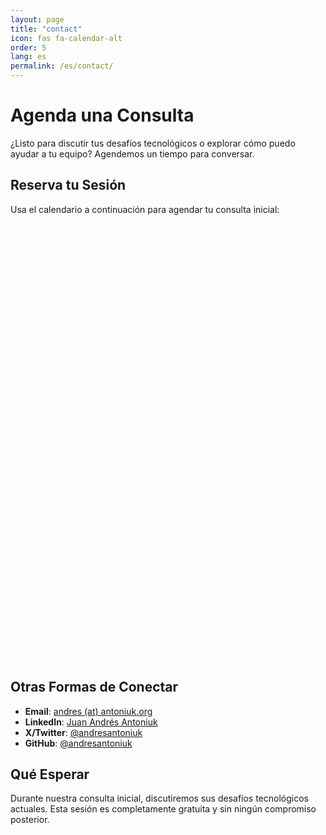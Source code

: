 ```yaml
---
layout: page
title: "contact"
icon: fas fa-calendar-alt
order: 5
lang: es
permalink: /es/contact/
---
```


# Agenda una Consulta

¿Listo para discutir tus desafíos tecnológicos o explorar cómo puedo ayudar a tu equipo? Agendemos un tiempo para conversar.

## Reserva tu Sesión

Usa el calendario a continuación para agendar tu consulta inicial:

<div class="calendly-embed-container">
  <!-- Calendly inline widget begin -->
  <div class="calendly-inline-widget" 
       data-url="https://calendly.com/antoniuk/initial-consultancy-contact" 
       style="min-width:320px;height:700px;"></div>
  <script type="text/javascript" src="https://assets.calendly.com/assets/external/widget.js" async></script>
  <!-- Calendly inline widget end -->
</div>

## Otras Formas de Conectar

- **Email**: [andres (at) antoniuk.org](mailto:andres@antoniuk.org)
- **LinkedIn**: [Juan Andrés Antoniuk](https://www.linkedin.com/in/andresantoniuk)
- **X/Twitter**: [@andresantoniuk](https://x.com/andresantoniuk)
- **GitHub**: [@andresantoniuk](https://github.com/andresantoniuk)

## Qué Esperar
Durante nuestra consulta inicial, discutiremos sus desafíos tecnológicos actuales. Esta sesión es completamente gratuita y sin ningún compromiso posterior.